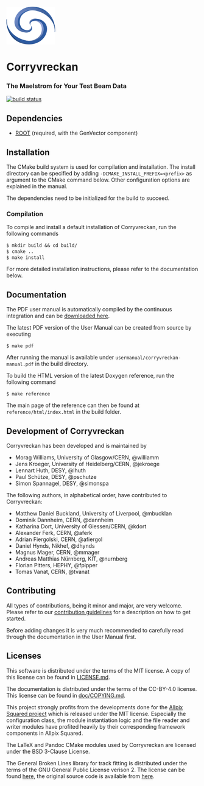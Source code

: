 ![](doc/logo_small.png)

# Corryvreckan
### The Maelstrom for Your Test Beam Data

[![build status](https://gitlab.cern.ch/simonspa/corryvreckan/badges/master/build.svg)](https://gitlab.cern.ch/simonspa/corryvreckan/commits/master)

## Dependencies
* [ROOT](https://root.cern.ch/building-root) (required, with the GenVector component)

## Installation
The CMake build system is used for compilation and installation. The install directory can be specified by adding `-DCMAKE_INSTALL_PREFIX=<prefix>` as argument to the CMake command below. Other configuration options are explained in the manual.

The dependencies need to be initialized for the build to succeed.

### Compilation
To compile and install a default installation of Corryvreckan, run the following commands

```
$ mkdir build && cd build/
$ cmake ..
$ make install
```

For more detailed installation instructions, please refer to the documentation below.

## Documentation
The PDF user manual is automatically compiled by the continuous integration and can be [downloaded here](https://gitlab.cern.ch/corryvreckan/corryvreckan/-/jobs/artifacts/master/raw/public/usermanual/corryvreckan-manual.pdf?job=cmp%3Ausermanual).

The latest PDF version of the User Manual can be created from source by executing
```
$ make pdf
```
After running the manual is available under `usermanual/corryvreckan-manual.pdf` in the build directory.

To build the HTML version of the latest Doxygen reference, run the following command
```
$ make reference
```
The main page of the reference can then be found at `reference/html/index.html` in the build folder.

## Development of Corryvreckan

Corryvreckan has been developed and is maintained by

* Morag Williams, University of Glasgow/CERN, @williamm
* Jens Kroeger, University of Heidelberg/CERN, @jekroege
* Lennart Huth, DESY, @lhuth
* Paul Schütze, DESY, @pschutze
* Simon Spannagel, DESY, @simonspa

The following authors, in alphabetical order, have contributed to Corryvreckan:

* Matthew Daniel Buckland, University of Liverpool, @mbucklan
* Dominik Dannheim, CERN, @dannheim
* Katharina Dort, University of Giessen/CERN, @kdort
* Alexander Ferk, CERN, @aferk
* Adrian Fiergolski, CERN, @afiergol
* Daniel Hynds, Nikhef, @dhynds
* Magnus Mager, CERN, @mmager
* Andreas Matthias Nürnberg, KIT, @nurnberg
* Florian Pitters, HEPHY, @fpipper
* Tomas Vanat, CERN, @tvanat

## Contributing
All types of contributions, being it minor and major, are very welcome. Please refer to our [contribution guidelines](CONTRIBUTING.md) for a description on how to get started.

Before adding changes it is very much recommended to carefully read through the documentation in the User Manual first.

## Licenses
This software is distributed under the terms of the MIT license. A copy of this license can be found in [LICENSE.md](LICENSE.md).

The documentation is distributed under the terms of the CC-BY-4.0 license. This license can be found in [doc/COPYING.md](doc/COPYING.md).

This project strongly profits from the developments done for the [Allpix Squared project](https://cern.ch/allpix-squared) which is released under the MIT license. Especially the configuration class, the module instantiation logic and the file reader and writer modules have profited heavily by their corresponding framework components in Allpix Squared.

The LaTeX and Pandoc CMake modules used by Corryvreckan are licensed under the BSD 3-Clause License.

The General Broken Lines library for track fitting is distributed under the terms of the GNU General Public License verison 2. The license can be found [here](3rdparty/GeneralBrokenLines/COPYING.LIB), the original source code is available from [here](www.terascale.de/wiki/generalbrokenlines/).
